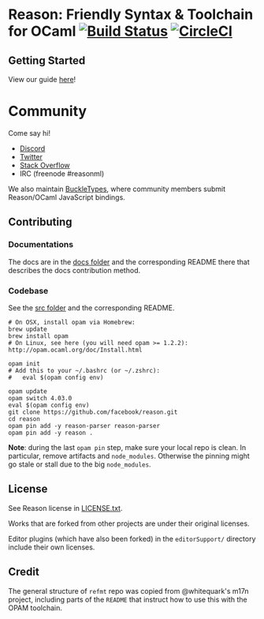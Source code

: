 Reason: Friendly Syntax & Toolchain for OCaml [![Build Status](https://travis-ci.org/facebook/reason.svg?branch=master)](https://travis-ci.org/facebook/reason) [![CircleCI](https://circleci.com/gh/facebook/reason/tree/master.svg?style=svg)](https://circleci.com/gh/facebook/reason/tree/master)
=========================================

Getting Started
---------------

View our guide [here](http://facebook.github.io/reason/gettingStarted.html)!

Community
=======

Come say hi!

- [Discord](https://discord.gg/reasonml)
- [Twitter](https://twitter.com/reasonml)
- [Stack Overflow](http://stackoverflow.com/questions/tagged/reason)
- IRC (freenode #reasonml)

We also maintain [BuckleTypes](https://github.com/BuckleTypes), where community members submit Reason/OCaml JavaScript bindings.


Contributing
---------------

### Documentations

The docs are in the [docs folder](https://github.com/facebook/reason/tree/master/docs) and the corresponding README there that describes the docs contribution method.

### Codebase

See the [src folder](ttps://github.com/facebook/reason/tree/master/src) and the corresponding README.

```
# On OSX, install opam via Homebrew:
brew update
brew install opam
# On Linux, see here (you will need opam >= 1.2.2): http://opam.ocaml.org/doc/Install.html

opam init
# Add this to your ~/.bashrc (or ~/.zshrc):
#   eval $(opam config env)

opam update
opam switch 4.03.0
eval $(opam config env)
git clone https://github.com/facebook/reason.git
cd reason
opam pin add -y reason-parser reason-parser
opam pin add -y reason .
```

**Note**: during the last `opam pin` step, make sure your local repo is clean. In particular, remove artifacts and `node_modules`. Otherwise the pinning might go stale or stall due to the big `node_modules`.

License
-------

See Reason license in [LICENSE.txt](LICENSE.txt).

Works that are forked from other projects are under their original licenses.

Editor plugins (which have also been forked) in the `editorSupport/` directory
include their own licenses.


Credit
-------
The general structure of `refmt` repo was copied from @whitequark's m17n
project, including parts of the `README` that instruct how to use this with the
OPAM toolchain.
